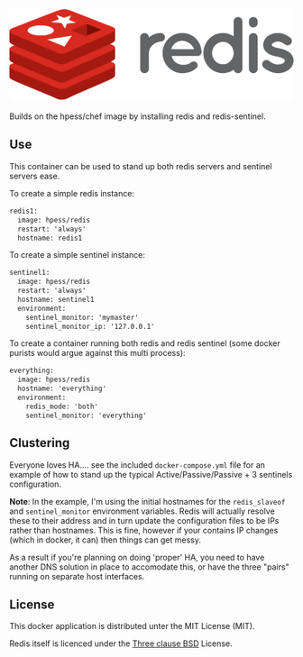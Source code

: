 ![Redis](/redis.png?raw=true "Redis")

Builds on the hpess/chef image by installing redis and redis-sentinel.

## Use
This container can be used to stand up both redis servers and sentinel servers ease.

To create a simple redis instance:
```
redis1:
  image: hpess/redis
  restart: 'always'
  hostname: redis1
```

To create a simple sentinel instance:
```
sentinel1:
  image: hpess/redis
  restart: 'always'
  hostname: sentinel1
  environment:
    sentinel_monitor: 'mymaster'
    sentinel_monitor_ip: '127.0.0.1'
```

To create a container running both redis and redis sentinel (some docker purists would argue against this multi process):
```
everything:
  image: hpess/redis
  hostname: 'everything'
  environment:
    redis_mode: 'both'
    sentinel_monitor: 'everything'
```

## Clustering
Everyone loves HA.... see the included `docker-compose.yml` file for an example of how to stand up the typical Active/Passive/Passive + 3 sentinels configuration.

__Note__: In the example, I'm using the initial hostnames for the `redis_slaveof` and `sentinel_monitor` environment variables.  Redis will actually resolve these to their address and in turn update the configuration files to be IPs rather than hostnames.  This is fine, however if your contains IP changes (which in docker, it can) then things can get messy.

As a result if you're planning on doing 'proper' HA, you need to have another DNS solution in place to accomodate this, or have the three "pairs" running on separate host interfaces.

## License
This docker application is distributed unter the MIT License (MIT).

Redis itself is licenced under the [Three clause BSD](http://redis.io/topics/license) License.
